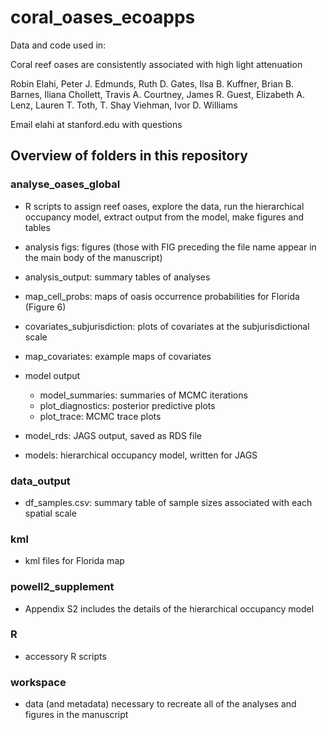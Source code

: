 # coral_oases_ecoapps

Data and code used in:

Coral reef oases are consistently associated with high light attenuation

Robin Elahi, Peter J. Edmunds, Ruth D. Gates, Ilsa B. Kuffner, Brian B. Barnes, Iliana Chollett, Travis A. Courtney, James R. Guest, Elizabeth A. Lenz, Lauren T. Toth, T. Shay Viehman, Ivor D. Williams

Email elahi at stanford.edu with questions

## Overview of folders in this repository

### analyse_oases_global

  - R scripts to assign reef oases, explore the data, run the hierarchical occupancy model, extract output from the model, make figures and tables
  
  - analysis figs: figures (those with FIG preceding the file name appear in the main body of the manuscript)
    
  - analysis_output: summary tables of analyses
  
  - map_cell_probs: maps of oasis occurrence probabilities for Florida (Figure 6)
  
  - covariates_subjurisdiction: plots of covariates at the subjurisdictional scale
  
  - map_covariates: example maps of covariates
  
  - model output
    - model_summaries: summaries of MCMC iterations
    - plot_diagnostics: posterior predictive plots
    - plot_trace: MCMC trace plots
    
  - model_rds: JAGS output, saved as RDS file
  
  - models: hierarchical occupancy model, written for JAGS

### data_output

  - df_samples.csv: summary table of sample sizes associated with each spatial scale

### kml

  - kml files for Florida map

### powell2_supplement

 - Appendix S2 includes the details of the hierarchical occupancy model
 
### R

  - accessory R scripts 
  
### workspace

  - data (and metadata) necessary to recreate all of the analyses and figures in the manuscript
